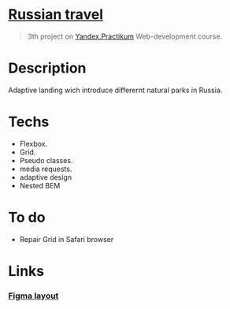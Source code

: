 # [Russian travel](https://bonraton.github.io/russian-travel/)
> 3th project on [Yandex.Practikum](https://practicum.yandex.ru/profile/web/) Web-development course.

# Description
Adaptive landing wich introduce differernt natural parks in Russia.

# Techs

- Flexbox.
- Grid.
- Pseudo classes.
- media requests.
- adaptive design
- Nested BEM

# To do
- Repair Grid in Safari browser

# Links
### [Figma layout](https://www.figma.com/file/5S2WSbEFL6awjVWJ0NWL8Q/Sprint-3_-Russia-_-desktop-mobile?node-id=28503%3A0)
